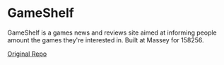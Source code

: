 # GameShelf
GameShelf is a games news and reviews site aimed at informing people amount the games they're interested in. Built at Massey for 158256.

[Original Repo](https://github.com/NiamhFerns/course-work)
